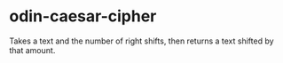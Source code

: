 # odin-caesar-cipher

Takes a text and the number of right shifts, then returns a text shifted by that amount.
